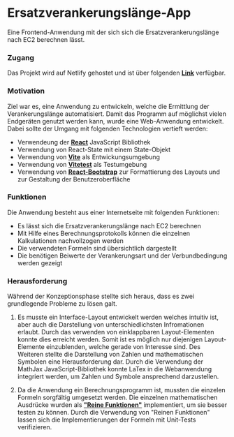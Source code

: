 # Ersatzverankerungslänge-App

Eine Frontend-Anwendung mit der sich sich die Ersatzverankerungslänge nach EC2 berechnen lässt.

### Zugang

Das Projekt wird auf Netlify gehostet und ist über folgenden **[Link](https://monumental-tiramisu-f22f40.netlify.app/)** verfügbar.

### Motivation

Ziel war es, eine Anwendung zu entwickeln, welche die Ermittlung der Verankerungslänge automatisiert. Damit das Programm auf möglichst vielen Endgeräten genutzt werden kann, wurde eine Web-Anwendung entwickelt. Dabei sollte der Umgang mit folgenden Technologien vertieft werden:

- Verwendeung der **[React](https://monumental-tiramisu-f22f40.netlify.app/)** JavaScript Bibliothek
- Verwendung von React-State mit einem State-Objekt
- Verwendung von **[Vite](https://vitejs.dev/)** als Entwickungsumgebung
- Verwendung von **[Vitetest](https://https://vitest.dev/)** als Testumgebung
- Verwendung von **[React-Bootstrap](https://https://vitest.dev/)** zur Formattierung des Layouts und zur Gestaltung der Benutzeroberfläche

### Funktionen

Die Anwendung besteht aus einer Internetseite mit folgenden Funktionen:

- Es lässt sich die Ersatzverankerungslänge nach EC2 berechnen
- Mit Hilfe eines Berechnungsprotokolls können die einzelnen Kalkulationen nachvollzogen werden
- Die verwendeten Formeln sind übersichtlich dargestellt
- Die benötigen Beiwerte der Verankerungsart und der Verbundbedingung werden gezeigt

### Herausforderung

Während der Konzeptionsphase stellte sich heraus, dass es zwei grundlegende Probleme zu lösen galt.

1. Es musste ein Interface-Layout entwickelt werden welches intuitiv ist, aber auch die Darstellung von unterschiedlichsten Infromationen erlaubt. Durch das verwenden von einklappbaren Layout-Elementen konnte dies erreicht werden. Somit ist es möglich nur diejenigen Layout-Elemente einzublenden, welche gerade von Interesse sind. Des Weiteren stellte die Darstellung von Zahlen und mathematischen Symbolen eine Herausforderung dar. Durch die Verwendung der MathJax JavaScript-Bibliothek konnte LaTex in die Webanwendung integriert werden, um Zahlen und Symbole ansprechend darzustellen.

2. Da die Anwendung ein Berechnungsprogramm ist, mussten die einzelen Formeln sorgfältig umgesetzt werden. Die einzelnen mathematischen Ausdrücke wurden als **["Reine Funktionen"](https://en.wikipedia.org/wiki/Pure_function)** implementiert, um sie besser testen zu können. Durch die Verwendung von "Reinen Funktionen" lassen sich die Implementierungen der Formeln mit Unit-Tests verifizieren.
